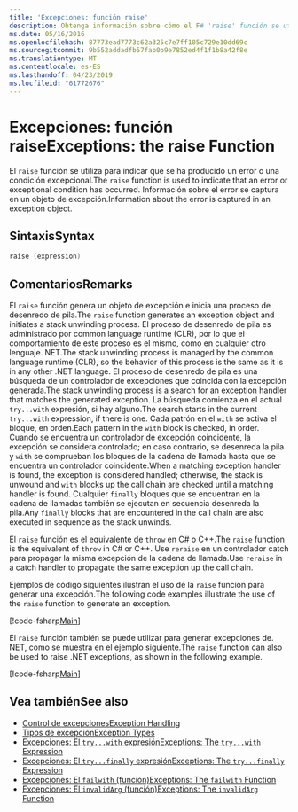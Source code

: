 ```yaml
---
title: 'Excepciones: función raise'
description: Obtenga información sobre cómo el F# 'raise' función se utiliza para indicar que se ha producido un error o una condición excepcional.
ms.date: 05/16/2016
ms.openlocfilehash: 87773ead7773c62a325c7e7ff105c729e10dd69c
ms.sourcegitcommit: 9b552addadfb57fab0b9e7852ed4f1f1b8a42f8e
ms.translationtype: MT
ms.contentlocale: es-ES
ms.lasthandoff: 04/23/2019
ms.locfileid: "61772676"
---
```

# <a name="exceptions-the-raise-function"></a><span data-ttu-id="22977-103">Excepciones: función raise</span><span class="sxs-lookup"><span data-stu-id="22977-103">Exceptions: the raise Function</span></span>

<span data-ttu-id="22977-104">El `raise` función se utiliza para indicar que se ha producido un error o una condición excepcional.</span><span class="sxs-lookup"><span data-stu-id="22977-104">The `raise` function is used to indicate that an error or exceptional condition has occurred.</span></span> <span data-ttu-id="22977-105">Información sobre el error se captura en un objeto de excepción.</span><span class="sxs-lookup"><span data-stu-id="22977-105">Information about the error is captured in an exception object.</span></span>

## <a name="syntax"></a><span data-ttu-id="22977-106">Sintaxis</span><span class="sxs-lookup"><span data-stu-id="22977-106">Syntax</span></span>

```fsharp
raise (expression)
```

## <a name="remarks"></a><span data-ttu-id="22977-107">Comentarios</span><span class="sxs-lookup"><span data-stu-id="22977-107">Remarks</span></span>

<span data-ttu-id="22977-108">El `raise` función genera un objeto de excepción e inicia una proceso de desenredo de pila.</span><span class="sxs-lookup"><span data-stu-id="22977-108">The `raise` function generates an exception object and initiates a stack unwinding process.</span></span> <span data-ttu-id="22977-109">El proceso de desenredo de pila es administrado por common language runtime (CLR), por lo que el comportamiento de este proceso es el mismo, como en cualquier otro lenguaje. NET.</span><span class="sxs-lookup"><span data-stu-id="22977-109">The stack unwinding process is managed by the common language runtime (CLR), so the behavior of this process is the same as it is in any other .NET language.</span></span> <span data-ttu-id="22977-110">El proceso de desenredo de pila es una búsqueda de un controlador de excepciones que coincida con la excepción generada.</span><span class="sxs-lookup"><span data-stu-id="22977-110">The stack unwinding process is a search for an exception handler that matches the generated exception.</span></span> <span data-ttu-id="22977-111">La búsqueda comienza en el actual `try...with` expresión, si hay alguno.</span><span class="sxs-lookup"><span data-stu-id="22977-111">The search starts in the current `try...with` expression, if there is one.</span></span> <span data-ttu-id="22977-112">Cada patrón en el `with` se activa el bloque, en orden.</span><span class="sxs-lookup"><span data-stu-id="22977-112">Each pattern in the `with` block is checked, in order.</span></span> <span data-ttu-id="22977-113">Cuando se encuentra un controlador de excepción coincidente, la excepción se considera controlado; en caso contrario, se desenreda la pila y `with` se comprueban los bloques de la cadena de llamada hasta que se encuentra un controlador coincidente.</span><span class="sxs-lookup"><span data-stu-id="22977-113">When a matching exception handler is found, the exception is considered handled; otherwise, the stack is unwound and `with` blocks up the call chain are checked until a matching handler is found.</span></span> <span data-ttu-id="22977-114">Cualquier `finally` bloques que se encuentran en la cadena de llamadas también se ejecutan en secuencia desenreda la pila.</span><span class="sxs-lookup"><span data-stu-id="22977-114">Any `finally` blocks that are encountered in the call chain are also executed in sequence as the stack unwinds.</span></span>

<span data-ttu-id="22977-115">El `raise` función es el equivalente de `throw` en C# o C++.</span><span class="sxs-lookup"><span data-stu-id="22977-115">The `raise` function is the equivalent of `throw` in C# or C++.</span></span> <span data-ttu-id="22977-116">Use `reraise` en un controlador catch para propagar la misma excepción de la cadena de llamada.</span><span class="sxs-lookup"><span data-stu-id="22977-116">Use `reraise` in a catch handler to propagate the same exception up the call chain.</span></span>

<span data-ttu-id="22977-117">Ejemplos de código siguientes ilustran el uso de la `raise` función para generar una excepción.</span><span class="sxs-lookup"><span data-stu-id="22977-117">The following code examples illustrate the use of the `raise` function to generate an exception.</span></span>

[!code-fsharp[Main](../../../../samples/snippets/fsharp/lang-ref-2/snippet5801.fs)]

<span data-ttu-id="22977-118">El `raise` función también se puede utilizar para generar excepciones de. NET, como se muestra en el ejemplo siguiente.</span><span class="sxs-lookup"><span data-stu-id="22977-118">The `raise` function can also be used to raise .NET exceptions, as shown in the following example.</span></span>

[!code-fsharp[Main](../../../../samples/snippets/fsharp/lang-ref-2/snippet5802.fs)]

## <a name="see-also"></a><span data-ttu-id="22977-119">Vea también</span><span class="sxs-lookup"><span data-stu-id="22977-119">See also</span></span>

- [<span data-ttu-id="22977-120">Control de excepciones</span><span class="sxs-lookup"><span data-stu-id="22977-120">Exception Handling</span></span>](index.md)
- [<span data-ttu-id="22977-121">Tipos de excepción</span><span class="sxs-lookup"><span data-stu-id="22977-121">Exception Types</span></span>](exception-types.md)
- [<span data-ttu-id="22977-122">Excepciones: El `try...with` expresión</span><span class="sxs-lookup"><span data-stu-id="22977-122">Exceptions: The `try...with` Expression</span></span>](the-try-with-expression.md)
- [<span data-ttu-id="22977-123">Excepciones: El `try...finally` expresión</span><span class="sxs-lookup"><span data-stu-id="22977-123">Exceptions: The `try...finally` Expression</span></span>](the-try-finally-expression.md)
- [<span data-ttu-id="22977-124">Excepciones: El `failwith` (función)</span><span class="sxs-lookup"><span data-stu-id="22977-124">Exceptions: The `failwith` Function</span></span>](the-failwith-function.md)
- [<span data-ttu-id="22977-125">Excepciones: El `invalidArg` (función)</span><span class="sxs-lookup"><span data-stu-id="22977-125">Exceptions: The `invalidArg` Function</span></span>](the-invalidArg-function.md)